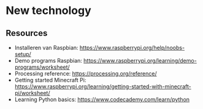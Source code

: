 # New technology

## Resources

- Installeren van Raspbian: https://www.raspberrypi.org/help/noobs-setup/ 
- Demo programs Raspbian: https://www.raspberrypi.org/learning/demo-programs/worksheet/ 
- Processing reference: https://processing.org/reference/ 
- Getting started Minecraft Pi: https://www.raspberrypi.org/learning/getting-started-with-minecraft-pi/worksheet/
- Learning Python basics: https://www.codecademy.com/learn/python
